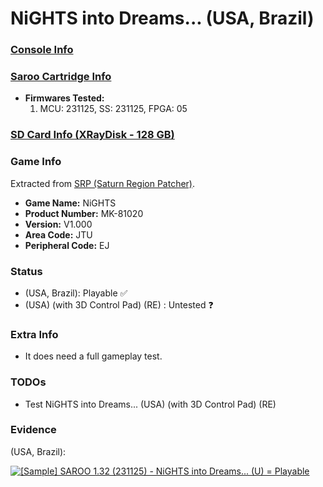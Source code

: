 # NiGHTS into Dreams... (USA, Brazil)

### [Console Info](../../../../../Info/Consoles/VA13/README.md)

### [Saroo Cartridge Info](../../../../../Info/Cartridges/RetroGameParadiseStore/1.32F/README.md)

- <b>Firmwares Tested:</b>
  1. MCU: 231125, SS: 231125, FPGA: 05

### [SD Card Info (XRayDisk - 128 GB)](../../../../../Info/SdCards/XRayDisk/128GB/fat32/README.md)

### Game Info

Extracted from [SRP (Saturn Region Patcher)](https://segaxtreme.net/resources/saturn-region-patcher.81/download).

- <b>Game Name:</b> NiGHTS
- <b>Product Number:</b> MK-81020
- <b>Version:</b> V1.000
- <b>Area Code:</b> JTU
- <b>Peripheral Code:</b> EJ

### Status

- (USA, Brazil): Playable :white_check_mark:
- (USA) (with 3D Control Pad) (RE) : Untested :question:

### Extra Info

- It does need a full gameplay test.

### TODOs

- Test NiGHTS into Dreams... (USA) (with 3D Control Pad) (RE)

### Evidence

(USA, Brazil):

[![[Sample] SAROO 1.32 (231125) - NiGHTS into Dreams... (U) = Playable](https://img.youtube.com/vi/vZdfZhRnEiA/0.jpg)](https://www.youtube.com/watch?v=vZdfZhRnEiA)
